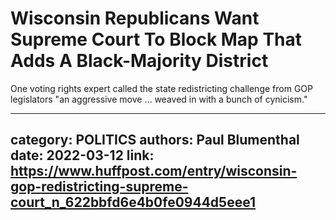 # Wisconsin Republicans Want Supreme Court To Block Map That Adds A Black-Majority District

One voting rights expert called the state redistricting challenge from GOP legislators "an aggressive move … weaved in with a bunch of cynicism."

---
category: POLITICS
authors: Paul Blumenthal
date: 2022-03-12
link: https://www.huffpost.com/entry/wisconsin-gop-redistricting-supreme-court_n_622bbfd6e4b0fe0944d5eee1
---
